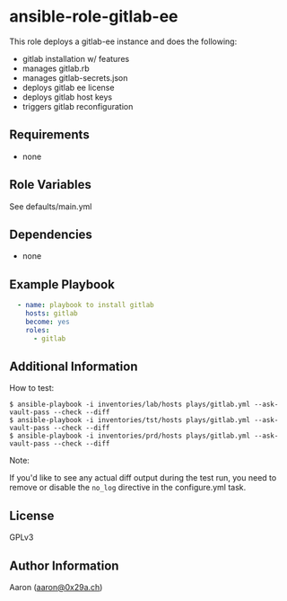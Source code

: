 ansible-role-gitlab-ee
======================

This role deploys a gitlab-ee instance and does the following:

* gitlab installation w/ features
* manages gitlab.rb
* manages gitlab-secrets.json
* deploys gitlab ee license
* deploys gitlab host keys
* triggers gitlab reconfiguration

Requirements
------------

* none

Role Variables
--------------

See defaults/main.yml

Dependencies
------------

* none

Example Playbook
----------------

```yaml
  - name: playbook to install gitlab
    hosts: gitlab
    become: yes
    roles:
      - gitlab
```

Additional Information
----------------------

How to test:

```
$ ansible-playbook -i inventories/lab/hosts plays/gitlab.yml --ask-vault-pass --check --diff
$ ansible-playbook -i inventories/tst/hosts plays/gitlab.yml --ask-vault-pass --check --diff
$ ansible-playbook -i inventories/prd/hosts plays/gitlab.yml --ask-vault-pass --check --diff
```

Note:

If you'd like to see any actual diff output during the test run, you need to remove or disable the `no_log` directive in the configure.yml task.

License
-------

GPLv3

Author Information
------------------

Aaron (aaron@0x29a.ch)
